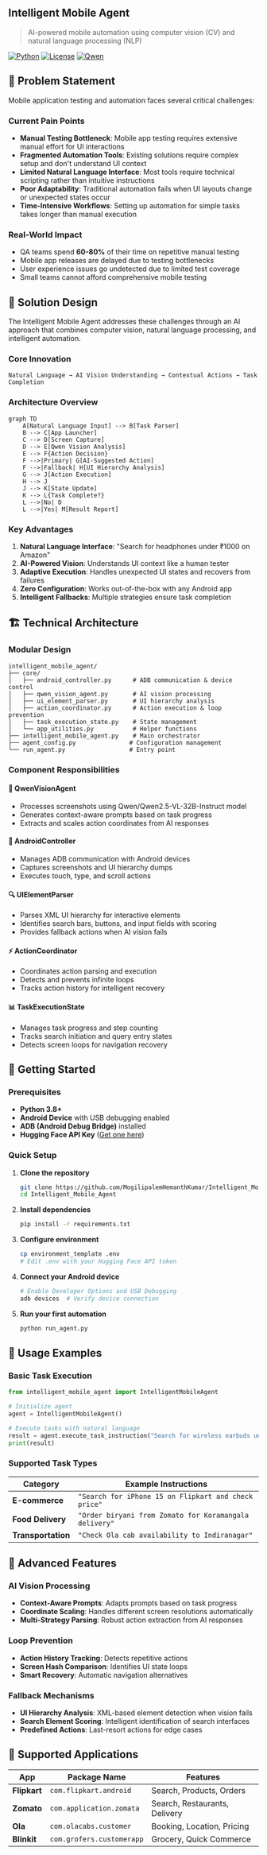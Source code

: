 ## Intelligent Mobile Agent

> AI-powered mobile automation using computer vision (CV)  and natural language processing (NLP)

[![Python](https://img.shields.io/badge/Python-3.8+-blue.svg)](https://python.org)
[![License](https://img.shields.io/badge/License-MIT-green.svg)](LICENSE)
[![Qwen](https://img.shields.io/badge/AI-Qwen%20Vision-orange.svg)](https://huggingface.co/Qwen)

## 🎯 Problem Statement

Mobile application testing and automation faces several critical challenges:

### Current Pain Points
- **Manual Testing Bottleneck**: Mobile app testing requires extensive manual effort for UI interactions
- **Fragmented Automation Tools**: Existing solutions require complex setup and don't understand UI context
- **Limited Natural Language Interface**: Most tools require technical scripting rather than intuitive instructions
- **Poor Adaptability**: Traditional automation fails when UI layouts change or unexpected states occur
- **Time-Intensive Workflows**: Setting up automation for simple tasks takes longer than manual execution

### Real-World Impact
- QA teams spend **60-80%** of their time on repetitive manual testing
- Mobile app releases are delayed due to testing bottlenecks
- User experience issues go undetected due to limited test coverage
- Small teams cannot afford comprehensive mobile testing

## 🚀 Solution Design

The Intelligent Mobile Agent addresses these challenges through an AI approach that combines computer vision, natural language processing, and intelligent automation.

### Core Innovation
```
Natural Language → AI Vision Understanding → Contextual Actions → Task Completion
```

### Architecture Overview

```mermaid
graph TD
    A[Natural Language Input] --> B[Task Parser]
    B --> C[App Launcher]
    C --> D[Screen Capture]
    D --> E[Qwen Vision Analysis]
    E --> F{Action Decision}
    F -->|Primary| G[AI-Suggested Action]
    F -->|Fallback| H[UI Hierarchy Analysis]
    G --> J[Action Execution]
    H --> J
    J --> K[State Update]
    K --> L{Task Complete?}
    L -->|No| D
    L -->|Yes| M[Result Report]
```

### Key Advantages

1. **Natural Language Interface**: "Search for headphones under ₹1000 on Amazon"
2. **AI-Powered Vision**: Understands UI context like a human tester
3. **Adaptive Execution**: Handles unexpected UI states and recovers from failures  
4. **Zero Configuration**: Works out-of-the-box with any Android app
5. **Intelligent Fallbacks**: Multiple strategies ensure task completion

## 🏗️ Technical Architecture

### Modular Design
```
intelligent_mobile_agent/
├── core/
│   ├── android_controller.py      # ADB communication & device control
│   ├── qwen_vision_agent.py       # AI vision processing
│   ├── ui_element_parser.py       # UI hierarchy analysis
│   ├── action_coordinator.py      # Action execution & loop prevention
│   ├── task_execution_state.py    # State management
│   └── app_utilities.py           # Helper functions
├── intelligent_mobile_agent.py    # Main orchestrator
├── agent_config.py               # Configuration management
└── run_agent.py                  # Entry point
```

### Component Responsibilities

#### 🤖 **QwenVisionAgent**
- Processes screenshots using Qwen/Qwen2.5-VL-32B-Instruct model
- Generates context-aware prompts based on task progress
- Extracts and scales action coordinates from AI responses

#### 📱 **AndroidController**  
- Manages ADB communication with Android devices
- Captures screenshots and UI hierarchy dumps
- Executes touch, type, and scroll actions

#### 🔍 **UIElementParser**
- Parses XML UI hierarchy for interactive elements
- Identifies search bars, buttons, and input fields with scoring
- Provides fallback actions when AI vision fails

#### ⚡ **ActionCoordinator**
- Coordinates action parsing and execution
- Detects and prevents infinite loops
- Tracks action history for intelligent recovery

#### 📊 **TaskExecutionState**
- Manages task progress and step counting
- Tracks search initiation and query entry states
- Detects screen loops for navigation recovery

## 🚀 Getting Started

### Prerequisites
- **Python 3.8+** 
- **Android Device** with USB debugging enabled
- **ADB (Android Debug Bridge)** installed
- **Hugging Face API Key** ([Get one here](https://huggingface.co/settings/tokens))

### Quick Setup

1. **Clone the repository**
   ```bash
   git clone https://github.com/MogilipalemHemanthKumar/Intelligent_Mobile_Agent.git
   cd Intelligent_Mobile_Agent
   ```

2. **Install dependencies**
   ```bash
   pip install -r requirements.txt
   ```

3. **Configure environment**
   ```bash
   cp environment_template .env
   # Edit .env with your Hugging Face API token
   ```

4. **Connect your Android device**
   ```bash
   # Enable Developer Options and USB Debugging
   adb devices  # Verify device connection
   ```

5. **Run your first automation**
   ```bash
   python run_agent.py
   ```

## 📖 Usage Examples

### Basic Task Execution
```python
from intelligent_mobile_agent import IntelligentMobileAgent

# Initialize agent
agent = IntelligentMobileAgent()

# Execute tasks with natural language
result = agent.execute_task_instruction("Search for wireless earbuds under ₹2000 on Amazon")
print(result)
```

### Supported Task Types

| Category | Example Instructions |
|----------|---------------------|
| **E-commerce** | `"Search for iPhone 15 on Flipkart and check price"` |
| **Food Delivery** | `"Order biryani from Zomato for Koramangala delivery"` |
| **Transportation** | `"Check Ola cab availability to Indiranagar"` |


## 🔧 Advanced Features

### AI Vision Processing
- **Context-Aware Prompts**: Adapts prompts based on task progress
- **Coordinate Scaling**: Handles different screen resolutions automatically
- **Multi-Strategy Parsing**: Robust action extraction from AI responses

### Loop Prevention
- **Action History Tracking**: Detects repetitive actions
- **Screen Hash Comparison**: Identifies UI state loops  
- **Smart Recovery**: Automatic navigation alternatives

### Fallback Mechanisms
- **UI Hierarchy Analysis**: XML-based element detection when vision fails
- **Search Element Scoring**: Intelligent identification of search interfaces
- **Predefined Actions**: Last-resort actions for edge cases

## 📱 Supported Applications

| App | Package Name | Features |
|-----|--------------|----------|
| **Flipkart** | `com.flipkart.android` | Search, Products, Orders |
| **Zomato** | `com.application.zomata` | Search, Restaurants, Delivery |
| **Ola** | `com.olacabs.customer` | Booking, Location, Pricing |
| **Blinkit** | `com.grofers.customerapp` | Grocery, Quick Commerce |






